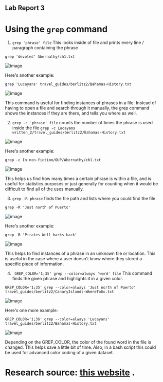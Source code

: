 ## Lab Report 3
# Using the `grep` command

1. `grep 'phrase' file` This looks inside of file and prints every line / paragraph containing the phrase

`grep 'devoted' Abernathy/ch1.txt`

![image](https://user-images.githubusercontent.com/122569112/224841104-10f8b50e-c1fd-4826-b039-6d9ee6cd9685.png)

Here's another example:

`grep 'Lucayans' travel_guides/berlitz2/Bahamas-History.txt`

![image](https://user-images.githubusercontent.com/122569112/224841311-748a42dd-a62c-4b71-b55d-cf95b6d06960.png)

This command is useful for finding instances of phrases in a file. Instead of having to open a file and search through it manually, the grep command
shows the instances if they are there, and tells you where as well.

2. `grep -c 'phrase' file` counts the number of times the phrase is used inside the file
`grep -c Lucayans written_2/travel_guides/berlitz2/Bahamas-History.txt`

![image](https://user-images.githubusercontent.com/122569112/224841968-827028d8-0120-4b17-96eb-b387a7ecd7a8.png)

Here's another example:

`grep -c In non-fiction/OUP/Abernathy/ch1.txt`

![image](https://user-images.githubusercontent.com/122569112/224842117-7b721c52-b5c1-4037-9523-ffb360c07295.png)

This helps us find how many times a certain phrase is within a file, and is useful for statistics purposes or just generally for counting when it would be
difficult to find all of the uses manually.

3. `grep -R phrase` finds the file path and lists where you could find the file 

`grep -R 'Just north of Puerto'`

![image](https://user-images.githubusercontent.com/122569112/224842602-a03f3619-ced0-4ae3-8998-675851d99d41.png)

Here's another example:

`grep -R 'Pirates Well harks back'`

![image](https://user-images.githubusercontent.com/122569112/224842785-c603daf5-57e3-4fc4-a34c-28b312dd16bc.png)

This helps to find instances of a phrase in an unknown file or location. This is useful in the case where a user doesn't know where they stored a specific
piece of information.

4. ` GREP_COLOR='1;35' grep --color=always 'word' file` This command finds the given phrase and highlights it in a given color.

`GREP_COLOR='1;35' grep --color=always 'Just north of Puerto' travel_guides/berlitz2/CanaryIslands-WhereToGo.txt`

![image](https://user-images.githubusercontent.com/122569112/224847149-dde8e579-7061-4a91-bcf1-7c8e3343f16c.png)

Here's one more example:

`GREP_COLOR='1;36' grep --color=always 'Lucayans' travel_guides/berlitz2/Bahamas-History.txt`

![image](https://user-images.githubusercontent.com/122569112/224847795-df85e498-f742-49aa-8499-53f06461dfb0.png)


Depending on the GREP_COLOR, the color of the found word in the file is changed. This helps save a little bit of time. Also, in a bash script this could be
used for advanced color coding of a given dataset.

# Research source: [this website](https://www.cyberciti.biz/faq/howto-use-grep-command-in-linux-unix/) .
